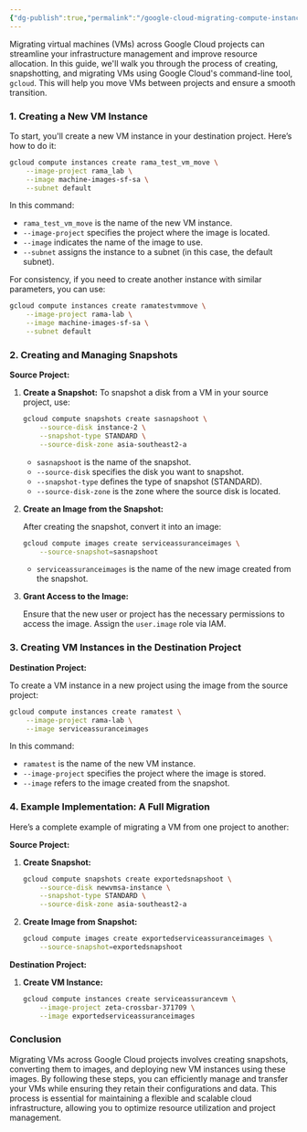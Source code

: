 ```yaml
---
{"dg-publish":true,"permalink":"/google-cloud-migrating-compute-instances-across-google-cloud-projects/"}
---
```


Migrating virtual machines (VMs) across Google Cloud projects can streamline your infrastructure management and improve resource allocation. In this guide, we'll walk you through the process of creating, snapshotting, and migrating VMs using Google Cloud's command-line tool, `gcloud`. This will help you move VMs between projects and ensure a smooth transition.

### **1. Creating a New VM Instance**

To start, you'll create a new VM instance in your destination project. Here’s how to do it:

```bash
gcloud compute instances create rama_test_vm_move \
    --image-project rama_lab \
    --image machine-images-sf-sa \
    --subnet default
```

In this command:
- `rama_test_vm_move` is the name of the new VM instance.
- `--image-project` specifies the project where the image is located.
- `--image` indicates the name of the image to use.
- `--subnet` assigns the instance to a subnet (in this case, the default subnet).

For consistency, if you need to create another instance with similar parameters, you can use:

```bash
gcloud compute instances create ramatestvmmove \
    --image-project rama-lab \
    --image machine-images-sf-sa \
    --subnet default
```

### **2. Creating and Managing Snapshots**

**Source Project:**

1. **Create a Snapshot:**
   To snapshot a disk from a VM in your source project, use:

   ```bash
   gcloud compute snapshots create sasnapshoot \
       --source-disk instance-2 \
       --snapshot-type STANDARD \
       --source-disk-zone asia-southeast2-a
   ```

   - `sasnapshoot` is the name of the snapshot.
   - `--source-disk` specifies the disk you want to snapshot.
   - `--snapshot-type` defines the type of snapshot (STANDARD).
   - `--source-disk-zone` is the zone where the source disk is located.

2. **Create an Image from the Snapshot:**

   After creating the snapshot, convert it into an image:

   ```bash
   gcloud compute images create serviceassuranceimages \
       --source-snapshot=sasnapshoot
   ```

   - `serviceassuranceimages` is the name of the new image created from the snapshot.

3. **Grant Access to the Image:**

   Ensure that the new user or project has the necessary permissions to access the image. Assign the `user.image` role via IAM.

### **3. Creating VM Instances in the Destination Project**

**Destination Project:**

To create a VM instance in a new project using the image from the source project:

```bash
gcloud compute instances create ramatest \
    --image-project rama-lab \
    --image serviceassuranceimages
```

In this command:
- `ramatest` is the name of the new VM instance.
- `--image-project` specifies the project where the image is stored.
- `--image` refers to the image created from the snapshot.

### **4. Example Implementation: A Full Migration**

Here’s a complete example of migrating a VM from one project to another:

**Source Project:**

1. **Create Snapshot:**

   ```bash
   gcloud compute snapshots create exportedsnapshoot \
       --source-disk newvmsa-instance \
       --snapshot-type STANDARD \
       --source-disk-zone asia-southeast2-a
   ```

2. **Create Image from Snapshot:**

   ```bash
   gcloud compute images create exportedserviceassuranceimages \
       --source-snapshot=exportedsnapshoot
   ```

**Destination Project:**

1. **Create VM Instance:**

   ```bash
   gcloud compute instances create serviceassurancevm \
       --image-project zeta-crossbar-371709 \
       --image exportedserviceassuranceimages
   ```

### **Conclusion**

Migrating VMs across Google Cloud projects involves creating snapshots, converting them to images, and deploying new VM instances using these images. By following these steps, you can efficiently manage and transfer your VMs while ensuring they retain their configurations and data. This process is essential for maintaining a flexible and scalable cloud infrastructure, allowing you to optimize resource utilization and project management.